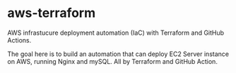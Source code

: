 # aws-terraform
AWS infrastucure deployment automation (IaC) with Terraform and GitHub Actions.

The goal here is to build an automation that can deploy EC2 Server instance on AWS, running Nginx and mySQL.
All by Terraform and GitHub Action.
